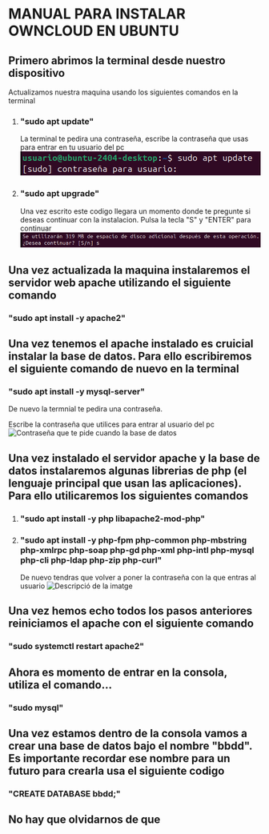 <h1>MANUAL PARA INSTALAR OWNCLOUD EN UBUNTU</h1>

<h2>Primero abrimos la terminal desde nuestro dispositivo</h2>
  Actualizamos nuestra maquina usando los siguientes comandos en la terminal
<ol>  
<li><h3>"sudo apt update"</h3> La terminal te pedira una contraseña, escribe la contraseña que usas para entrar en tu usuario del pc</li>
<img src="Imatge enganxada.png" alt="Contraseña primer comando">
<li><h3>"sudo apt upgrade"</h3> Una vez escrito este codigo llegara un momento donde te pregunte si deseas continuar con la instalacion. Pulsa la tecla "S" y "ENTER" para continuar</li>
<img src="Imatge enganxada (2).png" alt="Contraseña primer comando">
</ol>

<h2>Una vez actualizada la maquina instalaremos el servidor web apache utilizando el siguiente comando</h2> 

<h3>"sudo apt install -y apache2"</h3>

<h2>Una vez tenemos el apache instalado es cruicial instalar la base de datos. Para ello escribiremos el siguiente comando de nuevo en la terminal</h2>

<h3>"sudo apt install -y mysql-server"</h3> De nuevo la termnial te pedira una contraseña. 

Escribe la contraseña que utilices para entrar al usuario del pc
<img src="Contraseña Base de datos.png" alt="Contraseña que te pide cuando la base de datos">

<h2>Una vez instalado el servidor apache y la base de datos instalaremos algunas librerias de php (el lenguaje principal que usan las aplicaciones). Para ello utilicaremos los siguientes comandos</h2>
<ol>
<li><h3>"sudo apt install -y php libapache2-mod-php"</h3></li>
<li><h3>"sudo apt install -y php-fpm php-common php-mbstring php-xmlrpc php-soap php-gd php-xml php-intl php-mysql php-cli php-ldap php-zip php-curl"</h3></li>
    De nuevo tendras que volver a poner la contraseña con la que entras al usuario
    <img src="Contraseña Libreria 2.png" alt="Descripció de la imatge">
</ol>
<h2>Una vez hemos echo todos los pasos anteriores reiniciamos el apache con el siguiente comando</h2>
<h3>"sudo systemctl restart apache2"</h3>

<h2>Ahora es momento de entrar en la consola, utiliza el comando...</h2>
<h3>"sudo mysql"</h3>

<h2>Una vez estamos dentro de la consola vamos a crear una base de datos bajo el nombre "bbdd". Es importante recordar ese nombre para un futuro para crearla usa el siguiente codigo</h2>
<h3>"CREATE DATABASE bbdd;"</h3>

<h2>No hay que olvidarnos de que </h2>
